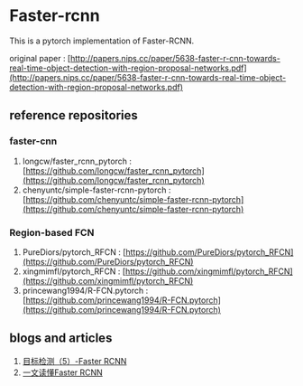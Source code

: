 # Faster-rcnn
This is a pytorch implementation of Faster-RCNN.

original paper : [http://papers.nips.cc/paper/5638-faster-r-cnn-towards-real-time-object-detection-with-region-proposal-networks.pdf](http://papers.nips.cc/paper/5638-faster-r-cnn-towards-real-time-object-detection-with-region-proposal-networks.pdf)

## reference repositories

### faster-cnn
1. longcw/faster_rcnn_pytorch : [https://github.com/longcw/faster_rcnn_pytorch](https://github.com/longcw/faster_rcnn_pytorch)
2. chenyuntc/simple-faster-rcnn-pytorch : [https://github.com/chenyuntc/simple-faster-rcnn-pytorch](https://github.com/chenyuntc/simple-faster-rcnn-pytorch)

### Region-based FCN

1. PureDiors/pytorch_RFCN : [https://github.com/PureDiors/pytorch_RFCN](https://github.com/PureDiors/pytorch_RFCN)
2. xingmimfl/pytorch_RFCN : [https://github.com/xingmimfl/pytorch_RFCN](https://github.com/xingmimfl/pytorch_RFCN)
3. princewang1994/R-FCN.pytorch : [https://github.com/princewang1994/R-FCN.pytorch](https://github.com/princewang1994/R-FCN.pytorch)


## blogs and articles

1. [目标检测（5）-Faster RCNN](https://zhuanlan.zhihu.com/p/27988828)
2. [一文读懂Faster RCNN](https://zhuanlan.zhihu.com/p/31426458)
